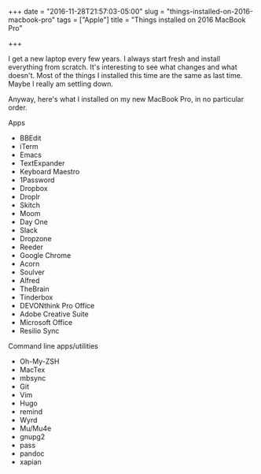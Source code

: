 +++
date = "2016-11-28T21:57:03-05:00"
slug = "things-installed-on-2016-macbook-pro"
tags = ["Apple"]
title = "Things installed on 2016 MacBook Pro"

+++

I get a new laptop every few years. I always start fresh and install everything
from scratch. It's interesting to see what changes and what doesn't. Most of the
things I installed this time are the same as last time. Maybe I really am
settling down. 

Anyway, here's what I installed on my new MacBook Pro, in no particular order.

Apps

- BBEdit
- iTerm
- Emacs
- TextExpander
- Keyboard Maestro
- 1Password
- Dropbox
- Droplr
- Skitch
- Moom
- Day One
- Slack
- Dropzone
- Reeder
- Google Chrome
- Acorn
- Soulver
- Alfred
- TheBrain
- Tinderbox
- DEVONthink Pro Office
- Adobe Creative Suite
- Microsoft Office
- Resilio Sync

Command line apps/utilities

- Oh-My-ZSH
- MacTex
- mbsync
- Git
- Vim
- Hugo
- remind
- Wyrd
- Mu/Mu4e
- gnupg2
- pass
- pandoc
- xapian

